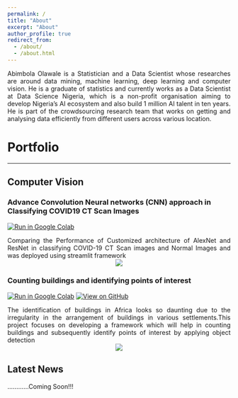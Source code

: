 ```yaml
---
permalink: /
title: "About"
excerpt: "About"
author_profile: true
redirect_from: 
  - /about/
  - /about.html
---
```


<div style="text-align: justify">Abimbola Olawale is a Statistician and a Data Scientist whose researches are around data mining, machine learning, deep learning and computer vision. He is a graduate of statistics and currently works as a Data Scientist at Data Science Nigeria, which is a non-profit organisation aiming to develop Nigeria’s AI 
  ecosystem and also build 1 million AI talent in ten years. He is part of the crowdsourcing research team that works on getting and analysing data efficiently from different users across various location.</div>

# Portfolio
---
## Computer Vision
### Advance Convolution Neural networks (CNN) approach in Classifying COVID19 CT Scan Images
[![Run in Google Colab](https://img.shields.io/badge/Colab-Run_in_Google_Colab-blue?logo=Google&logoColor=FDBA18)](https://colab.research.google.com/)
<div style="text-align: justify">Comparing the Performance of Customized architecture of AlexNet and ResNet in classifying COVID-19 CT Scan images and Normal Images and was deployed using streamlit framework</div>
<center><img src="images/nlp.png"/></center>

### Counting buildings and identifying points of interest
[![Run in Google Colab](https://img.shields.io/badge/Colab-Run_in_Google_Colab-blue?logo=Google&logoColor=FDBA18)](https://colab.research.google.com/)
[![View on GitHub](https://img.shields.io/badge/GitHub-View_on_GitHub-blue?logo=GitHub)](https://github.com/chriskhanhtran/detect-spam-messages-nlp/blob/master/detect-spam-nlp.ipynb)
<div style="text-align: justify">The identification of buildings in Africa looks so daunting due to the irregularity in the arrangement of buildings in various settlements.This project focuses on developing a framework which will help in counting buildings and subsequently identify points of interest by applying object detection</div>
<center><img src="images/.png"/></center>


 
Latest News
-----
............Coming Soon!!!
